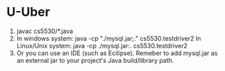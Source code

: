 # U-Uber
1. javac cs5530/*.java
2. In windows system: java -cp "./mysql.jar;." cs5530.testdriver2
   In Linux/Unix system: java -cp ./mysql.jar:. cs5530.testdriver2
3. Or you can use an IDE (such as Ecilipse). Remeber to add mysql.jar as an external jar to your project's Java build/library path.
